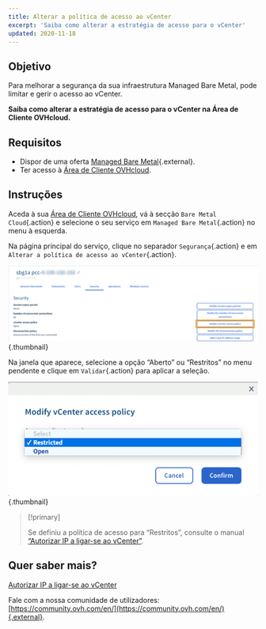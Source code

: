 ```yaml
---
title: Alterar a política de acesso ao vCenter
excerpt: 'Saiba como alterar a estratégia de acesso para o vCenter'
updated: 2020-11-18
---
```



## Objetivo

Para melhorar a segurança da sua infraestrutura Managed Bare Metal, pode limitar e gerir o acesso ao vCenter.

**Saiba como alterar a estratégia de acesso para o vCenter na Área de Cliente OVHcloud.**

## Requisitos

- Dispor de uma oferta [Managed Bare Metal](https://www.ovhcloud.com/pt/managed-bare-metal/){.external}.
- Ter acesso à [Área de Cliente OVHcloud](https://www.ovh.com/auth/?action=gotomanager&from=https://www.ovh.pt/&ovhSubsidiary=pt).

## Instruções

Aceda à sua [Área de Cliente OVHcloud](https://www.ovh.com/auth/?action=gotomanager&from=https://www.ovh.pt/&ovhSubsidiary=pt), vá à secção `Bare Metal Cloud`{.action} e selecione o seu serviço em `Managed Bare Metal`{.action} no menu à esquerda.

Na página principal do serviço, clique no separador `Segurança`{.action} e em `Alterar a política de acesso ao vCenter`{.action}.

![Setting access policy](images/modifypolicy-01.png){.thumbnail}

Na janela que aparece, selecione a opção “Aberto” ou “Restritos” no menu pendente e clique em `Validar`{.action} para aplicar a seleção.

![Setting access policy](images/modifypolicy-02.png){.thumbnail}

> [!primary]
>
> Se definiu a política de acesso para “Restritos”, consulte o manual [“Autorizar IP a ligar-se ao vCenter”](/pages/bare_metal_cloud/managed_bare_metal/vcenter-authorise-ip-access).
> 

## Quer saber mais?

[Autorizar IP a ligar-se ao vCenter](/pages/bare_metal_cloud/managed_bare_metal/vcenter-authorise-ip-access)

Fale com a nossa comunidade de utilizadores: [https://community.ovh.com/en/](https://community.ovh.com/en/){.external}.


